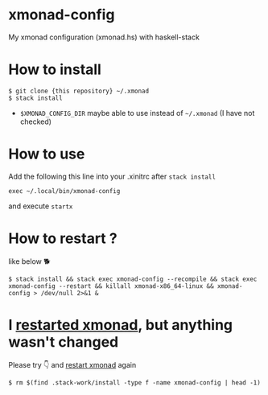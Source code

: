 # xmonad-config
My xmonad configuration (xmonad.hs) with haskell-stack


# How to install

```shell
$ git clone {this repository} ~/.xmonad
$ stack install
```

- `$XMONAD_CONFIG_DIR` maybe able to use instead of `~/.xmonad` (I have not checked)


# How to use
Add the following this line into your .xinitrc after `stack install`

```shell
exec ~/.local/bin/xmonad-config
```

and execute `startx`


# How to restart ? <a name="xmonad-restart"></a>
like below :dog2:

```console
$ stack install && stack exec xmonad-config --recompile && stack exec xmonad-config --restart && killall xmonad-x86_64-linux && xmonad-config > /dev/null 2>&1 &
```


# I [restarted xmonad](#xmonad-restart), but anything wasn't changed
Please try :point_down: and [restart xmonad](#xmonad-restart) again

```shell-session
$ rm $(find .stack-work/install -type f -name xmonad-config | head -1)
```
